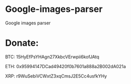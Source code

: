 # Google-images-parser
Google images parser

# Donate:

BTC: 15HyEfPsYHAgn27XkbcVErwpii6kofJAtq

ETH: 0x95994147DCad49420f0b7601a888a2B002dA021a

XRP: r9WuSebiVCWxtZ3xqCmsJ2E5Cc4usfkYHy
